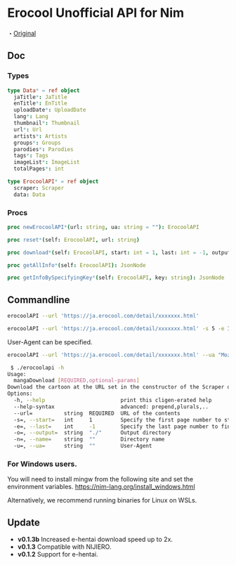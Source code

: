 # Erocool Unofficial API for Nim

・[Original](https://github.com/Dotinkasra/ErocoolAPI/)
## Doc
### Types

```nim
type Data* = ref object
  jaTitle*: JaTitle
  enTitle*: EnTitle
  uploadDate*: UploadDate
  lang*: Lang
  thumbnail*: Thumbnail
  url*: Url
  artists*: Artists
  groups*: Groups
  parodies*: Parodies
  tags*: Tags
  imageList*: ImageList
  totalPages*: int
```

```nim
type ErocoolAPI* = ref object
  scraper: Scraper
  data: Data
```

### Procs
```nim
proc newErocoolAPI*(url: string, ua: string = ""): ErocoolAPI
```

```nim
proc reset*(self: ErocoolAPI, url: string)
```

```nim
proc download*(self: ErocoolAPI, start: int = 1, last: int = -1, output: string = "./", name: string = "")
```

```nim
proc getAllInfo*(self: ErocoolAPI): JsonNode
```

```nim
proc getInfoBySpecifyingKey*(self: ErocoolAPI, key: string): JsonNode 
```

## Commandline

```bash
erocoolAPI --url 'https://ja.erocool.com/detail/xxxxxxx.html'
```

```bash
erocoolAPI --url 'https://ja.erocool.com/detail/xxxxxxx.html' -s 5 -e 10 -o ~/Downloads/Mangas -n 'xxxxx'
```

User-Agent can be specified.

```bash
erocoolAPI --url 'https://ja.erocool.com/detail/xxxxxxx.html' --ua "Mozilla/5.0 (Macintosh; Intel Mac OS X 10_13_6)"
```

```bash
 $ ./erocoolapi -h
Usage:
  mangaDownload [REQUIRED,optional-params]
Download the cartoon at the URL set in the constructor of the Scraper object.
Options:
  -h, --help                        print this cligen-erated help
  --help-syntax                     advanced: prepend,plurals,..
  --url=          string  REQUIRED  URL of the contents
  -s=, --start=   int     1         Specify the first page number to start downloading.
  -e=, --last=    int     -1        Specify the last page number to finish downloading.
  -o=, --output=  string  "./"      Output directory
  -n=, --name=    string  ""        Directory name
  -u=, --ua=      string  ""        User-Agent
```

### For Windows users.

You will need to install mingw from the following site and set the environment variables.
https://nim-lang.org/install_windows.html

Alternatively, we recommend running binaries for Linux on WSLs.

## Update
- **v0.1.3b**  Increased e-hentai download speed up to 2x.  
- **v0.1.3**   Compatible with NIJIERO.  
- **v0.1.2**   Support for e-hentai.